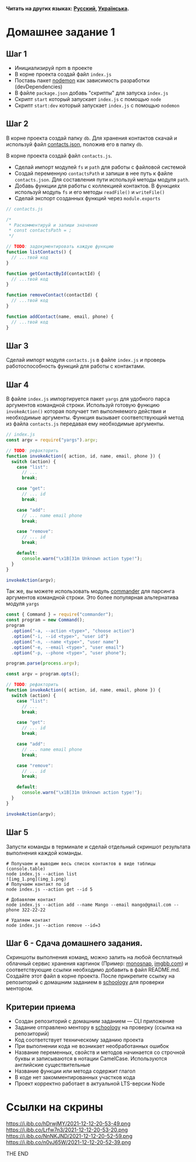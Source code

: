 **Читать на других языках: [Русский](README.md), [Українська](README.ua.md).**

# Домашнее задание 1

## Шаг 1

- Инициализируй npm в проекте
- В корне проекта создай файл `index.js`
- Поставь пакет [nodemon](https://www.npmjs.com/package/nodemon) как зависимость разработки (devDependencies)
- В файле `package.json` добавь "скрипты" для запуска `index.js`
- Скрипт `start` который запускает `index.js` с помощью `node`
- Скрипт `start:dev` который запускает `index.js` с помощью `nodemon`

## Шаг 2

В корне проекта создай папку `db`. Для хранения контактов скачай и используй файл [contacts.json](./contacts.json), положив его в папку `db`.

В корне проекта создай файл `contacts.js`.

- Сделай импорт модулей `fs` и `path` для работы с файловой системой
- Создай переменную `contactsPath` и запиши в нее путь к файле `contacts.json`. Для составления пути используй методы модуля `path`.
- Добавь функции для работы с коллекцией контактов. В функциях используй модуль `fs` и его методы `readFile()` и `writeFile()`
- Сделай экспорт созданных функций через `module.exports`

```js
// contacts.js

/*
 * Раскомментируй и запиши значение
 * const contactsPath = ;
 */

// TODO: задокументировать каждую функцию
function listContacts() {
  // ...твой код
}

function getContactById(contactId) {
  // ...твой код
}

function removeContact(contactId) {
  // ...твой код
}

function addContact(name, email, phone) {
  // ...твой код
}
```

## Шаг 3

Сделай импорт модуля `contacts.js` в файле `index.js` и проверь работоспособность функций для работы с контактами.

## Шаг 4

В файле `index.js` импортируется пакет `yargs` для удобного парса аргументов командной строки. Используй готовую функцию `invokeAction()` которая получает тип выполняемого действия и необходимые аргументы. Функция вызывает соответствующий метод из файла `contacts.js` передавая ему необходимые аргументы.

```js
// index.js
const argv = require("yargs").argv;

// TODO: рефакторить
function invokeAction({ action, id, name, email, phone }) {
  switch (action) {
    case "list":
      // ...
      break;

    case "get":
      // ... id
      break;

    case "add":
      // ... name email phone
      break;

    case "remove":
      // ... id
      break;

    default:
      console.warn("\x1B[31m Unknown action type!");
  }
}

invokeAction(argv);
```

Так же, вы можете использовать модуль [commander](https://www.npmjs.com/package/commander) для парсинга аргументов командной строки. Это более популярная альтернатива модуля `yargs`

```js
const { Command } = require("commander");
const program = new Command();
program
  .option("-a, --action <type>", "choose action")
  .option("-i, --id <type>", "user id")
  .option("-n, --name <type>", "user name")
  .option("-e, --email <type>", "user email")
  .option("-p, --phone <type>", "user phone");

program.parse(process.argv);

const argv = program.opts();

// TODO: рефакторить
function invokeAction({ action, id, name, email, phone }) {
  switch (action) {
    case "list":
      // ...
      break;

    case "get":
      // ... id
      break;

    case "add":
      // ... name email phone
      break;

    case "remove":
      // ... id
      break;

    default:
      console.warn("\x1B[31m Unknown action type!");
  }
}

invokeAction(argv);
```

## Шаг 5

Запусти команды в терминале и сделай отдельный скриншот результата выполнения каждой команды.

```shell
# Получаем и выводим весь список контактов в виде таблицы (console.table)
node index.js --action list
![img_1.png](img_1.png)
# Получаем контакт по id
node index.js --action get --id 5

# Добавялем контакт
node index.js --action add --name Mango --email mango@gmail.com --phone 322-22-22

# Удаляем контакт
node index.js --action remove --id=3
```

## Шаг 6 - Сдача домашнего задания.

Скриншоты выполнения команд, можно залить на любой бесплатный облачный сервис хранения картинок (Пример: [monosnap](https://monosnap.com/), [imgbb.com](https://imgbb.com/)) и соответствующие ссылки необходимо добавить в файл README.md. Создайте этот файл в корне проекта. После прикрепите ссылку на репозиторий с домашним заданием в [schoology](https://app.schoology.com/login) для проверки ментором.

## Критерии приема

- Создан репозиторий с домашним заданием &mdash; CLI приложение
- Задание отправлено ментору в [schoology](https://app.schoology.com/login) на проверку (ссылка на репозиторий)
- Код соответствует техническому заданию проекта
- При выполнении кода не возникает необработанных ошибок
- Название переменных, свойств и методов начинается со строчной буквы и записываются в нотации CamelCase. Используются английские существительные
- Название функции или метода содержит глагол
- В коде нет закомментированных участков кода
- Проект корректно работает в актуальной LTS-версии Node

# Ссылки на скрины

https://i.ibb.co/hDrwjMY/2021-12-12-20-53-49.png
https://i.ibb.co/Lrfw7n3/2021-12-12-20-53-20.png
https://i.ibb.co/NnNKJND/2021-12-12-20-52-59.png
https://i.ibb.co/n0vJ65W/2021-12-12-20-52-39.png

THE END
